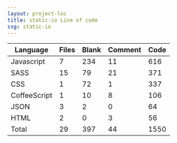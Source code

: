 ```yaml
---
layout: project-loc
title: static-io Line of code
ssg: static-io
---
```

<div class="table-responsive">
<table class="table">
<thead><tr>
<th>Language</th>
<th>Files</th>
<th>Blank</th>
<th>Comment</th>
<th>Code</th>
</tr></thead><tbody>
<tr><td>Javascript</td><td> 7</td><td> 234</td><td> 11</td><td> 616</td></tr>
<tr><td>SASS</td><td> 15</td><td> 79</td><td> 21</td><td> 371</td></tr>
<tr><td>CSS</td><td> 1</td><td> 72</td><td> 1</td><td> 337</td></tr>
<tr><td>CoffeeScript</td><td> 1</td><td> 10</td><td> 8</td><td> 106</td></tr>
<tr><td>JSON</td><td> 3</td><td> 2</td><td> 0</td><td> 64</td></tr>
<tr><td>HTML</td><td> 2</td><td> 0</td><td> 3</td><td> 56</td></tr>
<tr><td>Total</td><td>29</td><td>397</td><td>44</td><td>1550</td></tr>
</tbody></table></div>
